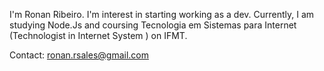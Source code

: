 I'm Ronan Ribeiro.
I'm interest in starting working as a dev. Currently, I am studying Node.Js and coursing Tecnologia em Sistemas para Internet (Technologist in Internet System ) on IFMT.

Contact: ronan.rsales@gmail.com
